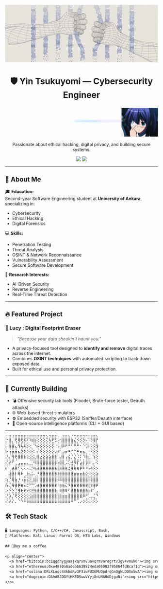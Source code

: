 


<p align="center">
  <img src="src/image1.webp" alt="Banner" style="max-width: 100%; height: auto;" />
</p>


<h1 align="center">🛡️ Yin Tsukuyomi — Cybersecurity Engineer</h1>

<p align="right">
  <img src="src/rikka-bg.png" alt="Backdrop" width="180" style="position: relative; z-index: 1; opacity: 0.3; margin-right: -20px;"/>
  <img src="src/rikka.gif" alt="Rikka" width="120" style="position: relative; z-index: 2;" />
</p>


<p align="center">
  Passionate about ethical hacking, digital privacy, and building secure systems.
</p>

<p align="center">
  <a href="mailto:foolkiddo.hassle500@passinbox.com"><img src="https://img.shields.io/badge/Email-grey?style=for-the-badge&logo=gmail"></a>
  <a href="https://www.linkedin.com/in/mehmet-arda-hakbilen-12aba6269?utm_source=share&utm_campaign=share_via&utm_content=profile&utm_medium=android_app"><img src="https://img.shields.io/badge/LinkedIn-blue?style=for-the-badge&logo=linkedin"></a>
</p>

---

## 👤 About Me

🎓 **Education:**  
Second-year Software Engineering student at **University of Ankara**, specializing in:
- Cybersecurity
- Ethical Hacking
- Digital Forensics

💻 **Skills:**  
- Penetration Testing  
- Threat Analysis  
- OSINT & Network Reconnaissance  
- Vulnerability Assessment  
- Secure Software Development

🔬 **Research Interests:**  
- AI-Driven Security  
- Reverse Engineering  
- Real-Time Threat Detection

---

## 🔥 Featured Project

### 🧹 Lucy : Digital Footprint Eraser  
> _"Because your data shouldn't haunt you."_

- A privacy-focused tool designed to **identify and remove** digital traces across the internet.
- Combines **OSINT techniques** with automated scripting to track down exposed data.
- Built for ethical use and personal privacy protection.

---

## 🚀 Currently Building

- 💣 Offensive security lab tools (Flooder, Brute-force tester, Deauth attacks)
- 🌐 Web-based threat simulators
- ⚙️ Embedded security with ESP32 (Sniffer/Deauth interface)
- 📂 Open-source intelligence platforms (CLI + GUI based)

---
<pre>
⣇⣿⠘⣿⣿⣿⡿⡿⣟⣟⢟⢟⢝⠵⡝⣿⡿⢂⣼⣿⣷⣌⠩⡫⡻⣝⠹⢿⣿⣷
⡆⣿⣆⠱⣝⡵⣝⢅⠙⣿⢕⢕⢕⢕⢝⣥⢒⠅⣿⣿⣿⡿⣳⣌⠪⡪⣡⢑⢝⣇
⡆⣿⣿⣦⠹⣳⣳⣕⢅⠈⢗⢕⢕⢕⢕⢕⢈⢆⠟⠋⠉⠁⠉⠉⠁⠈⠼⢐⢕⢽
⡗⢰⣶⣶⣦⣝⢝⢕⢕⠅⡆⢕⢕⢕⢕⢕⣴⠏⣠⡶⠛⡉⡉⡛⢶⣦⡀⠐⣕⢕
⡝⡄⢻⢟⣿⣿⣷⣕⣕⣅⣿⣔⣕⣵⣵⣿⣿⢠⣿⢠⣮⡈⣌⠨⠅⠹⣷⡀⢱⢕
⡝⡵⠟⠈⢀⣀⣀⡀⠉⢿⣿⣿⣿⣿⣿⣿⣿⣼⣿⢈⡋⠴⢿⡟⣡⡇⣿⡇⡀⢕
⡝⠁⣠⣾⠟⡉⡉⡉⠻⣦⣻⣿⣿⣿⣿⣿⣿⣿⣿⣧⠸⣿⣦⣥⣿⡇⡿⣰⢗⢄
⠁⢰⣿⡏⣴⣌⠈⣌⠡⠈⢻⣿⣿⣿⣿⣿⣿⣿⣿⣿⣿⣬⣉⣉⣁⣄⢖⢕⢕⢕
⡀⢻⣿⡇⢙⠁⠴⢿⡟⣡⡆⣿⣿⣿⣿⣿⣿⣿⣿⣿⣿⣿⣿⣿⣿⣿⣷⣵⣵⣿
⡻⣄⣻⣿⣌⠘⢿⣷⣥⣿⠇⣿⣿⣿⣿⣿⣿⠛⠻⣿⣿⣿⣿⣿⣿⣿⣿⣿⣿⣿
⣷⢄⠻⣿⣟⠿⠦⠍⠉⣡⣾⣿⣿⣿⣿⣿⣿⢸⣿⣦⠙⣿⣿⣿⣿⣿⣿⣿⣿⠟
⡕⡑⣑⣈⣻⢗⢟⢞⢝⣻⣿⣿⣿⣿⣿⣿⣿⠸⣿⠿⠃⣿⣿⣿⣿⣿⣿⡿⠁⣠
⡝⡵⡈⢟⢕⢕⢕⢕⣵⣿⣿⣿⣿⣿⣿⣿⣿⣿⣶⣶⣿⣿⣿⣿⣿⠿⠋⣀⣈⠙
⡝⡵⡕⡀⠑⠳⠿⣿⣿⣿⣿⣿⣿⣿⣿⣿⣿⣿⣿⣿⣿⠿⠛⢉⡠⡲⡫⡪⡪⡣ 
</pre>

## 🛠️ Tech Stack


```txt
🖥️ Languages: Python, C/C++/C#, Javascript, Bash, 
🔭 Platforms: Kali Linux, Parrot OS, HTB Labs, Windows

## 🚀Buy me a coffee

<p align="center">
  <a href="bitcoin:bc1qgdhygyaajxqrxmvuavqrmvaregrtv3gv4vmuk0"><img src="https://img.shields.io/badge/BTC-Bitcoin-orange?style=for-the-badge&logo=bitcoin" alt="Bitcoin"/></a>
  <a href="ethereum:0xe4870a8adeab638824eda06082f95864fd8caf1d"><img src="https://img.shields.io/badge/ETH-Ethereum-blue?style=for-the-badge&logo=ethereum" alt="Ethereum"/></a>
  <a href="solana:DRLXLeqc44kbdRv3F3iwPUXGMUQpdrqGnQgkLDDXoSwA"><img src="https://img.shields.io/badge/SOL-Solana-purple?style=for-the-badge&logo=solana" alt="Solana"/></a>
  <a href="dogecoin:DAhd8JDGYtHKEDSuwVYyj8nUNA8dDjgaNi"><img src="https://img.shields.io/badge/DOGE-Dogecoin-yellow?style=for-the-badge&logo=dogecoin" alt="Dogecoin"/></a>
</p>




